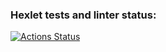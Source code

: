 ### Hexlet tests and linter status:
[![Actions Status](https://github.com/Sonya244/layout-designer-project-58/workflows/hexlet-check/badge.svg)](https://github.com/Sonya244/layout-designer-project-58/actions)